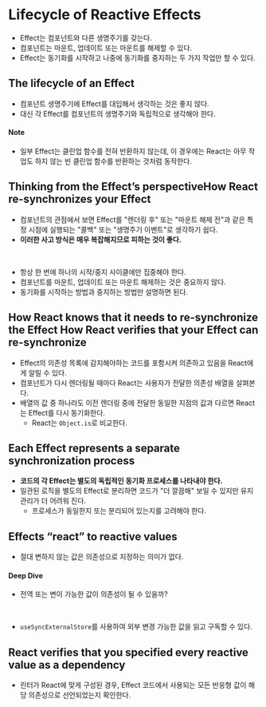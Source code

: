 # Lifecycle of Reactive Effects

- Effect는 컴포넌트와 다른 생명주기를 갖는다.
- 컴포넌트는 마운트, 업데이트 또는 마운트를 해제할 수 있다.
- Effect는 동기화를 시작하고 나중에 동기화를 중지하는 두 가지 작업만 할 수 있다.

## The lifecycle of an Effect

- 컴포넌트 생명주기에 Effect를 대입해서 생각하는 것은 좋지 않다.
- 대신 각 Effect를 컴포넌트의 생명주기와 독립적으로 생각해야 한다.

#### Note

- 일부 Effect는 클린업 함수를 전혀 반환하지 않는데, 이 경우에는 React는 아무 작업도 하지 않는 빈 클린업 함수를 반환하는 것처럼 동작한다.

## Thinking from the Effect’s perspectiveHow React re-synchronizes your Effect

- 컴포넌트의 관점에서 보면 Effect를 "렌더링 후" 또는 "마운트 해제 전"과 같은 특정 시점에 실행되는 "콜백" 또는 "생명주기 이벤트"로 생각하기 쉽다.
- **이러한 사고 방식은 매우 복잡해지므로 피하는 것이 좋다.**

<br />

- 항상 한 번에 하나의 시작/중지 사이클에만 집중해야 한다.
- 컴포넌트를 마운트, 업데이트 또는 마운트 해제하는 것은 중요하지 않다.
- 동기화를 시작하는 방법과 중지하는 방법만 설명하면 된다.

## How React knows that it needs to re-synchronize the Effect How React verifies that your Effect can re-synchronize

- Effect의 의존성 목록에 감지해야하는 코드를 포함시켜 의존하고 있음을 React에게 알릴 수 있다.
- 컴포넌트가 다시 렌더링될 때마다 React는 사용자가 전달한 의존성 배열을 살펴본다.
- 배열의 값 중 하나라도 이전 렌더링 중에 전달한 동일한 지점의 값과 다르면 React는 Effect를 다시 동기화한다.
  - React는 `Object.is`로 비교한다.

## Each Effect represents a separate synchronization process

- **코드의 각 Effect는 별도의 독립적인 동기화 프로세스를 나타내야 한다.**
- 일관된 로직을 별도의 Effect로 분리하면 코드가 "더 깔끔해" 보일 수 있지만 유지 관리가 더 어려워 진다.
  - 프로세스가 동일한지 또는 분리되어 있는지를 고려해야 한다.

## Effects “react” to reactive values

- 절대 변하지 않는 값은 의존성으로 지정하는 의미가 없다.

#### Deep Dive

- 전역 또는 변이 가능한 값이 의존성이 될 수 있을까?

<br />

- `useSyncExternalStore`를 사용하여 외부 변경 가능한 값을 읽고 구독할 수 있다.

## React verifies that you specified every reactive value as a dependency

- 린터가 React에 맞게 구성된 경우, Effect 코드에서 사용되는 모든 반응형 값이 해당 의존성으로 선언되었는지 확인한다.
